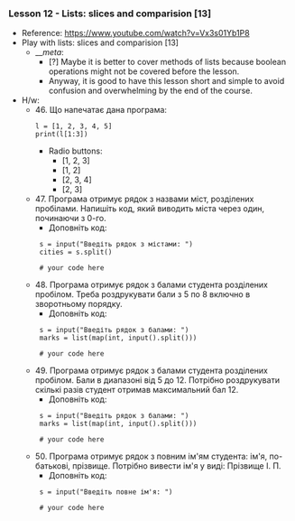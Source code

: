 ### Lesson 12 - Lists: slices and comparision [13]
- Reference: https://www.youtube.com/watch?v=Vx3s01Yb1P8
- Play with lists: slices and comparision [13]
  - ___meta_: 
    - [?] Maybe it is better to cover methods of lists because boolean operations might not be covered before the lesson.
    - Anyway, it is good to have this lesson short and simple to avoid confusion and overwhelming by the end of the course.
- H/w:
  - 46\. Що напечатає дана програма:
    ```
    l = [1, 2, 3, 4, 5]
    print(l[1:3])

    ```
    - Radio buttons:
      - [1, 2, 3]
      - [1, 2]
      - [2, 3, 4]
      - [2, 3]
  - 47\. Програма отримує рядок з назвами міст, розділених пробілами. Напишіть код, який виводить міста через один, починаючи з 0-го.
     - Доповніть код:
      ```
       s = input("Введіть рядок з містами: ")
       cities = s.split()
   
       # your code here
       ```
  - 48\. Програма отримує рядок з балами студента розділених пробілом. Треба роздрукувати бали з 5 по 8 включно в зворотньому порядку.
     - Доповніть код:
      ```
       s = input("Введіть рядок з балами: ")
       marks = list(map(int, input().split()))
   
       # your code here
       ```
  - 49\. Програма отримує рядок з балами студента розділених пробілом. Бали в диапазоні від 5 до 12. Потрібно роздрукувати скількі разів студент отримав максимальний бал 12.
     - Доповніть код:
      ```
       s = input("Введіть рядок з балами: ")
       marks = list(map(int, input().split()))
   
       # your code here
       ```
  - 50\. Програма отримує рядок з повним ім'ям студента: ім'я, по-батькові, прізвище. Потрібно вивести ім'я у виді: Прізвище І. П.
     - Доповніть код:
      ```
       s = input("Введіть повне ім'я: ")
   
       # your code here
       ```